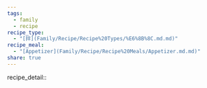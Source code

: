 ```yaml
---
tags:
  - family
  - recipe
recipe_type:
  - "[拌](Family/Recipe/Recipe%20Types/%E6%8B%8C.md.md)"
recipe_meal:
  - "[Appetizer](Family/Recipe/Recipe%20Meals/Appetizer.md.md)"
share: true
---
```



recipe_detail:: 
